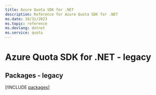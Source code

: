 ```yaml
---
title: Azure Quota SDK for .NET
description: Reference for Azure Quota SDK for .NET
ms.date: 10/31/2023
ms.topic: reference
ms.devlang: dotnet
ms.service: quota
---
```

# Azure Quota SDK for .NET - legacy
## Packages - legacy
[!INCLUDE [packages](quota-index.md)]